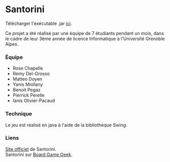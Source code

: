 # Santorini

Télécharger l'exécutable .jar [ici](https://mega.nz/file/p75ADA5R#YnhubOxHnuc0TXHkGP3BQhYTPwkOy5K7Rg4u6P9gXx4).

Ce projet a été réalisé par une équipe de 7 étudiants pendant un mois, dans le cadre de leur 3ème année de licence Informatique à l'Université Grenoble Alpes.

### Équipe

- Rose Chapelle
- Remy Del-Grosso
- Matteo Doyen
- Yanis Miollany
- Benoit Pegaz
- Pierrick Perelle
- Ianis Olivier-Pacaud

### Technique

Le jeu est réalisé en java à l'aide de la bibliothèque Swing.

### Liens

[Site officiel](https://roxley.com/products/santorini) de Santorini.  
Santorini sur [Board Game Geek](https://boardgamegeek.com/boardgame/194655/santorini).
